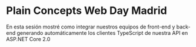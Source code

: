 # Plain Concepts Web Day Madrid

En esta sesión mostré como integrar nuestros equipos de front-end y back-end generando automáticamente los clientes TypeScript de nuestra API en ASP.NET Core 2.0

